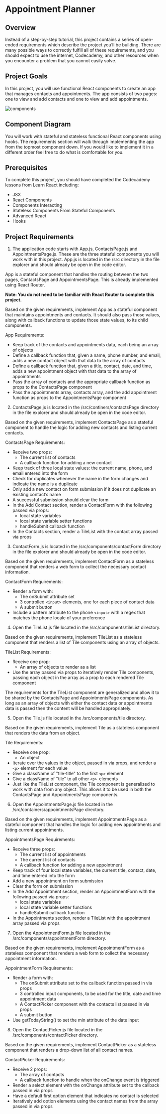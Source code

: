 # Appointment Planner

## Overview

Instead of a step-by-step tutorial, this project contains a series of open-ended requirements which describe the project
you’ll be building. There are many possible ways to correctly fulfill all of these requirements, and you should expect
to use the internet, Codecademy, and other resources when you encounter a problem that you cannot easily solve.

## Project Goals

In this project, you will use functional React components to create an app that manages contacts and appointments. The
app consists of two pages: one to view and add contacts and one to view and add appointments.

![components](https://static-assets.codecademy.com/skillpaths/react-redux/appointments-components.png)

## Component Diagram

You will work with stateful and stateless functional React components using hooks. The requirements section will walk
through implementing the app from the topmost component down. If you would like to implement it in a different order
feel free to do what is comfortable for you.

## Prerequisites

To complete this project, you should have completed the Codecademy lessons from Learn React including:

- JSX
- React Components
- Components Interacting
- Stateless Components From Stateful Components
- Advanced React
- Hooks

## Project Requirements

1. The application code starts with App.js, ContactsPage.js and AppointmentsPage.js. These are the three stateful
   components you will work with in this project. App.js is located in the /src directory in the file explorer and
   should already be open in the code editor.

App is a stateful component that handles the routing between the two pages, ContactsPage and AppointmentsPage. This is
already implemented using React Router.

**Note: You do not need to be familiar with React Router to complete this project.**

Based on the given requirements, implement App as a stateful component that maintains appointments and contacts. It
should also pass those values, along with callback functions to update those state values, to its child components.

App Requirements:

- Keep track of the contacts and appointments data, each being an array of objects
- Define a callback function that, given a name, phone number, and email, adds a new contact object with that data to
  the array of contacts
- Define a callback function that, given a title, contact, date, and time, adds a new appointment object with that data
  to the array of appointments
- Pass the array of contacts and the appropriate callback function as props to the ContactsPage component
- Pass the appointments array, contacts array, and the add appointment function as props to the AppointmentsPage
  component

2. ContactsPage.js is located in the /src/continers/contactsPage directory in the file explorer and should already be
   open in the code editor.

Based on the given requirements, implement ContactsPage as a stateful component to handle the logic for adding new
contacts and listing current contacts.

ContactsPage Requirements:

- Receive two props:
  - The current list of contacts
  - A callback function for adding a new contact
- Keep track of three local state values: the current name, phone, and email entered into the form
- Check for duplicates whenever the name in the form changes and indicate the name is a duplicate
- Only add a new contact on form submission if it does not duplicate an existing contact’s name
- A successful submission should clear the form
- In the Add Contact section, render a ContactForm with the following passed via props:
  - local state variables
  - local state variable setter functions
  - handleSubmit callback function
- In the Contacts section, render a TileList with the contact array passed via props

3. ContactForm.js is located in the /src/components/contactForm directory in the file explorer and should already be
   open in the code editor.

Based on the given requirements, implement ContactForm as a stateless component that renders a web form to collect the
necessary contact information.

ContactForm Requirements:

- Render a form with:
  - The onSubmit attribute set
  - 3 controlled `<input>` elements, one for each piece of contact data
  - A submit button
- Include a pattern attribute to the phone `<input>` with a regex that matches the phone locale of your preference

4. Open the TileList.js file located in the /src/components/tileList directory.

Based on the given requirements, implement TileList as a stateless component that renders a list of Tile components
using an array of objects.

TileList Requirements:

- Receive one prop:
  - An array of objects to render as a list
- Use the array passed via props to iteratively render Tile components, passing each object in the array as a prop to
  each rendered Tile component

The requirements for the TileList component are generalized and allow it to be shared by the ContactsPage and
AppointmentsPage components. As long as an array of objects with either the contact data or appointments data is passed
then the content will be handled appropriately.

5. Open the Tile.js file located in the /src/components/tile directory.

Based on the given requirements, implement Tile as a stateless component that renders the data from an object.

Tile Requirements:

- Receive one prop:
  - An object
- Iterate over the values in the object, passed in via props, and render a `<p>` element for each value
- Give a className of "tile-title" to the first `<p>` element
- Give a className of "tile" to all other `<p> `elements
- Just like the TileList component, the Tile component is generalized to work with data from any object. This allows it
  to be used in both the ContactsPage and AppointmentsPage components.

6.  Open the AppointmentsPage.js file located in the /src/containers/appointmentsPage directory.

Based on the given requirements, implement AppointmentsPage as a stateful component that handles the logic for adding
new appointments and listing current appointments.

AppointmentsPage Requirements:

- Receive three props:
  - The current list of appointments
  - The current list of contacts
  - A callback function for adding a new appointment
- Keep track of four local state variables, the current title, contact, date, and time entered into the form
- Add a new appointment on form submission
- Clear the form on submission
- In the Add Appointment section, render an AppointmentForm with the following passed via props:
  - local state variables
  - local state variable setter functions
  - handleSubmit callback function
- In the Appointments section, render a TileList with the appointment array passed via props

7. Open the AppointmentForm.js file located in the /src/components/appointmentForm directory.

Based on the given requirements, implement AppointmentForm as a stateless component that renders a web form to collect
the necessary appointment information.

AppointmentForm Requirements:

- Render a form with:
  - The onSubmit attribute set to the callback function passed in via props
  - 3 controlled input components, to be used for the title, date and time appointment data
  - A ContactPicker component with the contacts list passed in via props
  - A submit button
- Use getTodayString() to set the min attribute of the date input

8. Open the ContactPicker.js file located in the /src/components/contactPicker directory.

Based on the given requirements, implement ContactPicker as a stateless component that renders a drop-down list of all
contact names.

ContactPicker Requirements:

- Receive 2 props:
  - The array of contacts
  - A callback function to handle when the onChange event is triggered
- Render a select element with the onChange attribute set to the callback passed in via props
- Have a default first option element that indicates no contact is selected
- Iteratively add option elements using the contact names from the array passed in via props

